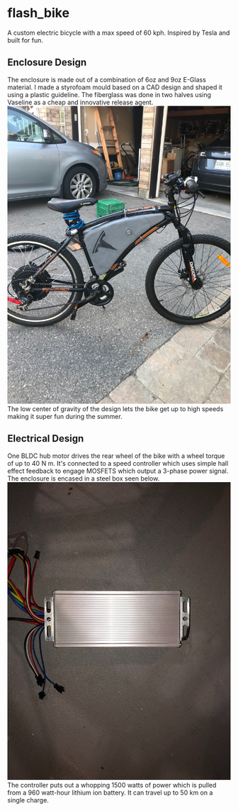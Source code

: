 # flash_bike
A custom electric bicycle with a max speed of 60 kph. Inspired by Tesla and built for fun.

## Enclosure Design
The enclosure is made out of a combination of 6oz and 9oz E-Glass material. I made a styrofoam mould based on a CAD design and shaped it using a plastic guideline. The fiberglass was done in two halves using Vaseline as a cheap and innovative release agent.
![Picture of completed bike](/images/bike.jpg)
The low center of gravity of the design lets the bike get up to high speeds making it super fun during the summer. 

## Electrical Design
One BLDC hub motor drives the rear wheel of the bike with a wheel torque of up to 40 N m. It's connected to a speed controller which uses simple hall effect feedback to engage MOSFETS which output a 3-phase power signal. The enclosure is encased in a steel box seen below. 
![GitHub Logo](/images/controller.jpg)
The controller puts out a whopping 1500 watts of power which is pulled from a 960 watt-hour lithium ion battery. It can travel up to 50 km on a single charge.


